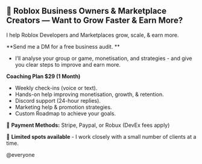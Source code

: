 ##  🎯 **Roblox Business Owners & Marketplace Creators — Want to Grow Faster & Earn More?**
I help Roblox Developers and Marketplaces grow, scale, & earn more.

**Send me a DM for a free business audit. **
- I’ll analyse your group or game, monetisation, and strategies - and give you clear steps to improve and earn more.

**Coaching Plan $29 (1 Month)**
- Weekly check-ins (voice or text).
- Hands-on help improving monetisation, growth, & retention.
- Discord support (24-hour replies).
- Marketing help & promotion strategies.
- Custom Roadmap to achieve your goals.

🔗 **Payment Methods:** Stripe, Paypal, or Robux (DevEx fees apply)

📌 **Limited spots available** - I work closely with a small number of clients at a time.

@everyone